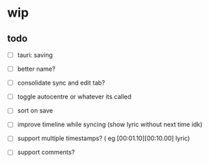 # wip


## todo
- [ ] tauri: saving
- [ ] better name?
- [ ] consolidate sync and edit tab?
- [ ] toggle autocentre or whatever its called
- [ ] sort on save
- [ ] improve timeline while syncing (show lyric without next time idk)

- [ ] support multiple timestamps?  ( eg [00:01.10][00:10.00] lyric)
- [ ] support comments?